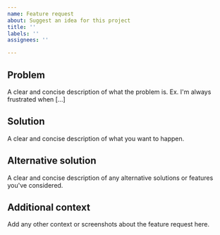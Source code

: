 ```yaml
---
name: Feature request
about: Suggest an idea for this project
title: ''
labels: ''
assignees: ''

---
```


## Problem
A clear and concise description of what the problem is. Ex. I'm always frustrated when [...]

## Solution
A clear and concise description of what you want to happen.

## Alternative solution
A clear and concise description of any alternative solutions or features you've considered.

## Additional context
Add any other context or screenshots about the feature request here.
